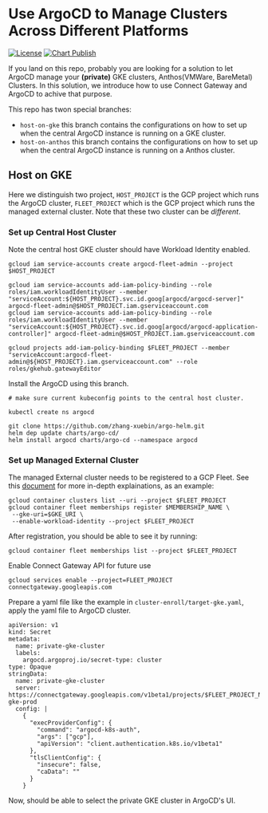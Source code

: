 # Use ArgoCD to Manage Clusters Across Different Platforms 

[![License](https://img.shields.io/badge/License-Apache%202.0-blue.svg)](https://opensource.org/licenses/Apache-2.0)
[![Chart Publish](https://github.com/argoproj/argo-helm/actions/workflows/publish.yml/badge.svg?branch=main)](https://github.com/argoproj/argo-helm/actions/workflows/publish.yml)

If you land on this repo, probably you are looking for a solution to let ArgoCD manage your **(private)** GKE clusters, Anthos(VMWare, BareMetal) Clusters. In this solution, we introduce how to use Connect Gateway and ArgoCD to achive that purpose.

This repo has twon special branches: 
 - `host-on-gke` this branch contains the configurations on how to set up when the central ArgoCD instance is running on a GKE cluster.
 - `host-on-anthos` this branch contains the configurations on how to set up when the central ArgoCD instance is running on a Anthos cluster.

## Host on GKE

Here we distinguish two project, `HOST_PROJECT` is the GCP project which runs the ArgoCD cluster, `FLEET_PROJECT` which is the GCP project which runs the managed external cluster. Note that these two cluster can be *different*. 

### Set up Central Host Cluster

Note the central host GKE cluster should have Workload Identity enabled.

```
gcloud iam service-accounts create argocd-fleet-admin --project $HOST_PROJECT

gcloud iam service-accounts add-iam-policy-binding --role roles/iam.workloadIdentityUser --member "serviceAccount:${HOST_PROJECT}.svc.id.goog[argocd/argocd-server]" argocd-fleet-admin@$HOST_PROJECT.iam.gserviceaccount.com
gcloud iam service-accounts add-iam-policy-binding --role roles/iam.workloadIdentityUser --member "serviceAccount:${HOST_PROJECT}.svc.id.goog[argocd/argocd-application-controller]" argocd-fleet-admin@$HOST_PROJECT.iam.gserviceaccount.com

gcloud projects add-iam-policy-binding $FLEET_PROJECT --member "serviceAccount:argocd-fleet-admin@${HOST_PROJECT}.iam.gserviceaccount.com" --role roles/gkehub.gatewayEditor
```

Install the ArgoCD using this branch.

```
# make sure current kubeconfig points to the central host cluster.

kubectl create ns argocd

git clone https://github.com/zhang-xuebin/argo-helm.git
helm dep update charts/argo-cd/
helm install argocd charts/argo-cd --namespace argocd
```


### Set up Managed External Cluster

The managed External cluster needs to be registered to a GCP Fleet. See this [document](https://cloud.google.com/anthos/fleet-management/docs/register/gke) for more in-depth explainations, as an example:

```
gcloud container clusters list --uri --project $FLEET_PROJECT
gcloud container fleet memberships register $MEMBERSHIP_NAME \
 --gke-uri=$GKE_URI \
 --enable-workload-identity --project $FLEET_PROJECT
```

After registration, you should be able to see it by running:
```
gcloud container fleet memberships list --project $FLEET_PROJECT
```

Enable Connect Gateway API for future use
```
gcloud services enable --project=FLEET_PROJECT connectgateway.googleapis.com 
```

Prepare a yaml file like the example in `cluster-enroll/target-gke.yaml`, apply the yaml file to ArgoCD cluster.

```
apiVersion: v1
kind: Secret
metadata:
  name: private-gke-cluster
  labels:
    argocd.argoproj.io/secret-type: cluster
type: Opaque
stringData:
  name: private-gke-cluster
  server: https://connectgateway.googleapis.com/v1beta1/projects/$FLEET_PROJECT_NUMBER/locations/global/gkeMemberships/private-gke-prod
  config: |
    {
      "execProviderConfig": {
        "command": "argocd-k8s-auth",
        "args": ["gcp"],
        "apiVersion": "client.authentication.k8s.io/v1beta1"
      },
      "tlsClientConfig": {
        "insecure": false,
        "caData": ""
      }
    }
```

Now, should be able to select the private GKE cluster in ArgoCD's UI.





